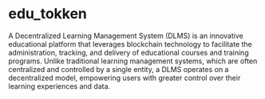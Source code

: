 # edu_tokken
 A Decentralized Learning Management System (DLMS) is an innovative educational platform that leverages blockchain technology to facilitate the administration, tracking, and delivery of educational courses and training programs. Unlike traditional learning management systems, which are often centralized and controlled by a single entity, a DLMS operates on a decentralized model, empowering users with greater control over their learning experiences and data. 
